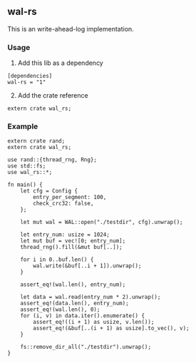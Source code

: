 ## wal-rs
This is an write-ahead-log implementation.

### Usage
1. Add this lib as a dependency
```
[dependencies]
wal-rs = "1"
```

2. Add the crate reference
```
extern crate wal_rs;
```

### Example
```
extern crate rand;
extern crate wal_rs;

use rand::{thread_rng, Rng};
use std::fs;
use wal_rs::*;

fn main() {
    let cfg = Config {
        entry_per_segment: 100,
        check_crc32: false,
    };

    let mut wal = WAL::open("./testdir", cfg).unwrap();

    let entry_num: usize = 1024;
    let mut buf = vec![0; entry_num];
    thread_rng().fill(&mut buf[..]);

    for i in 0..buf.len() {
        wal.write(&buf[..i + 1]).unwrap();
    }

    assert_eq!(wal.len(), entry_num);

    let data = wal.read(entry_num * 2).unwrap();
    assert_eq!(data.len(), entry_num);
    assert_eq!(wal.len(), 0);
    for (i, v) in data.iter().enumerate() {
        assert_eq!((i + 1) as usize, v.len());
        assert_eq!(&buf[..(i + 1) as usize].to_vec(), v);
    }

    fs::remove_dir_all("./testdir").unwrap();
}

```
